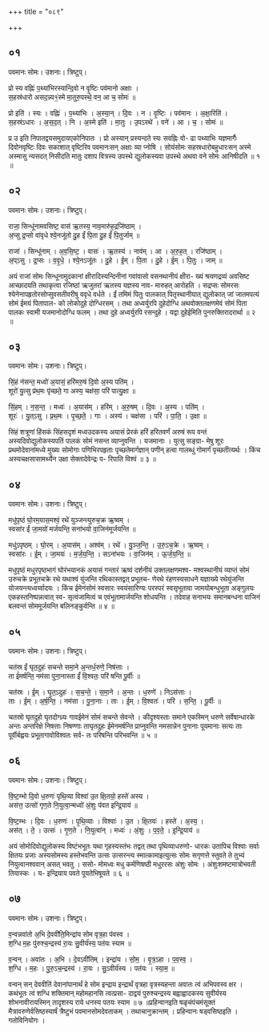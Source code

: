 +++
title = "०८९"

+++


## ०१
पवमानः सोमः। उशनाः। त्रिष्टुप्।

प्रो स्य वह्निः॑ प॒थ्या॑भिरस्यान्दि॒वो न वृ॒ष्टिः पव॑मानो अक्षाः ।  
स॒हस्र॑धारो असद॒न्न्य१॒॑स्मे मा॒तुरु॒पस्थे॒ वन॒ आ च॒ सोमः॑ ॥

प्रो इति॑ । स्यः । वह्निः॑ । प॒थ्या॑भिः । अ॒स्या॒न् । दि॒वः । न । वृ॒ष्टिः । पव॑मानः । अ॒क्षा॒रिति॑ ।  
स॒हस्र॑ऽधारः । अ॒स॒द॒त् । नि । अ॒स्मे इति॑ । मा॒तुः । उ॒पऽस्थे॑ । वने॑ । आ । च॒ । सोमः॑ ॥

प्र उ इति निपातद्वयसमुदायएकोनिपातः । प्रो अस्यान् प्रस्यन्दते स्यः सवह्निः वो- ढा पथ्याभिः यज्ञमार्गैः दिवोनवृष्टिः दिवः सकाशात् वृष्टिरिव पवमानःसन् अक्षाः व्या प्नोषि । सोयंसोमः सहस्रधारोबहुधारःसन् अस्मे अस्मासु न्यसदत् निसीदति मातुः दशाप वित्रस्य उपस्थे द्युलोकस्यवा उपस्थे अथवा वने सोमः आनिषीदति ॥ १ ॥

## ०२
पवमानः सोमः। उशनाः। त्रिष्टुप्।

राजा॒ सिन्धू॑नामवसिष्ट॒ वास॑ ऋ॒तस्य॒ नाव॒मारु॑ह॒द्रजि॑ष्ठाम् ।  
अ॒प्सु द्र॒प्सो वा॑वृधे श्ये॒नजू॑तो दु॒ह ईं॑ पि॒ता दु॒ह ईं॑ पि॒तुर्जाम् ॥

राजा॑ । सिन्धू॑नाम् । अ॒व॒सि॒ष्ट॒ । वासः॑ । ऋ॒तस्य॑ । नाव॑म् । आ । अ॒रु॒ह॒त् । रजि॑ष्ठाम् ।  
अ॒प्ऽसु । द्र॒प्सः । व॒वृ॒धे॒ । श्ये॒नऽजू॑तः । दु॒हे । ई॒म् । पि॒ता । दु॒हे । ई॒म् । पि॒तुः । जाम् ॥

अयं राजां सोमः सिन्धूनामुदकानां क्षीरादिस्यन्दिनीनां गवांवासो वसनथानीयं क्षीरा- ख्यं श्रयणद्रव्यं अवसिष्ट आच्छादयति तथाकृत्वा रजिष्ठां ऋजुतरां ऋतस्य यज्ञस्य नाव- मारुहत् आरोहति । सद्रप्सः सोमरसः श्येनेनापहृतोरसोप्सुवसतीवरीषु ववृधे वर्धते । ईं तमिमं पितुः पालकात् पितृस्थानीयात् द्युलोकात् जां जातमपत्यं सोमं ईमयं पितापाल- को लोकोदुहे दोग्धिरसम् । तथा अध्वर्युरपि दुहेदोग्धि अथवोक्तलक्षणमेवं सोमं पिता पालकः स्वामी यजमानोदोग्धि फलम् । तथा दुहे अध्वर्युरपि रसन्दुहे । यद्वा दुहेईमिति पुनरुक्तिरादरार्था ॥ २ ॥

## ०३
पवमानः सोमः। उशनाः। त्रिष्टुप्।

सिं॒हं न॑सन्त॒ मध्वो॑ अ॒यासं॒ हरि॑मरु॒षं दि॒वो अ॒स्य पति॑म् ।  
शूरो॑ यु॒त्सु प्र॑थ॒मः पृ॑च्छते॒ गा अस्य॒ चक्ष॑सा॒ परि॑ पात्यु॒क्षा ॥

सिं॒हम् । न॒स॒न्त॒ । मध्वः॑ । अ॒यास॑म् । हरि॑म् । अ॒रु॒षम् । दि॒वः । अ॒स्य । पति॑म् ।  
शूरः॑ । यु॒त्ऽसु । प्र॒थ॒मः । पृ॒च्छ॒ते॒ । गाः । अस्य॑ । चक्ष॑सा । परि॑ । पा॒ति॒ । उ॒क्षा ॥

सिंहं शत्रूणां हिंसकं सिंहसदृशं मध्वउदकस्य अयासं प्रेरकं हरिं हरितवर्णं अरुषं रूप वन्तं अस्यदिवोद्युलोकस्यपतिं पालकं सोमं नसन्त व्याप्नुवन्ति । यजमानाः । युत्सु सङ्ग्रा- मेषु शूरः प्रथमोदेवानांमध्ये मुख्यः सोमोगाः पणिभिरपहृताः पृच्छतेमार्गज्ञान् पणीन् हत्वा गालब्धुं गोमार्गं पृच्छतीत्यर्थः । किंच अस्यचक्षसासामर्थ्येन उक्षा सेक्तादेवेन्द्रः प- रिपाति विश्वं ॥ ३ ॥

## ०४
पवमानः सोमः। उशनाः। त्रिष्टुप्।

मधु॑पृष्ठं घो॒रम॒यास॒मश्वं॒ रथे॑ युञ्जन्त्युरुच॒क्र ऋ॒ष्वम् ।  
स्वसा॑र ईं जा॒मयो॑ मर्जयन्ति॒ सना॑भयो वा॒जिन॑मूर्जयन्ति ॥

मधु॑ऽपृष्ठम् । घो॒रम् । अ॒यास॑म् । अश्व॑म् । रथे॑ । यु॒ञ्ज॒न्ति॒ । उ॒रु॒ऽच॒क्रे । ऋ॒ष्वम् ।  
स्वसा॑रः । ई॒म् । जा॒मयः॑ । म॒र्ज॒य॒न्ति॒ । सऽना॑भयः । वा॒जिन॑म् । ऊ॒र्ज॒य॒न्ति॒ ॥

मधुपृष्ठं मधुरपृष्ठभागं घोरंभयानकं अयासं गन्तारं ऋष्वं दर्शनीयं उक्तलक्षणमश्व- मश्वस्थानीयं व्याप्तं सोमं उरुचक्रे प्रभूतचक्रे रथे यथाश्वं युंजन्ति रथिकास्तद्वत् प्रभूतच- णेरथे रंहणस्यसाधने यज्ञाख्ये रथेयुंजन्ति योजयन्त्यध्वर्य्वादयः । किंच ईमेनंसोमं स्वसारः स्वयंसारिण्यः परस्परं स्वसृभूतावा जामयोबन्धुभूता अङ्गुलयः एकहस्तनिष्पन्नत्वात् स्व- सृत्वंजामित्वं च एवंभूतामार्जयन्ति शोधयन्ति । तदेवाह सनाभयः समानबन्धना वाजिनं बलवन्तं सोममूर्जयन्ति बलिनङ्कुर्वन्ति ॥ ४ ॥

## ०५
पवमानः सोमः। उशनाः। त्रिष्टुप्।

चत॑स्र ईं घृत॒दुहः॑ सचन्ते समा॒ने अ॒न्तर्ध॒रुणे॒ निष॑त्ताः ।  
ता ई॑मर्षन्ति॒ नम॑सा पुना॒नास्ता ईं॑ वि॒श्वतः॒ परि॑ षन्ति पू॒र्वीः ॥

चत॑स्रः । ई॒म् । घृ॒त॒ऽदुहः॑ । स॒च॒न्ते॒ । स॒मा॒ने । अ॒न्तः । ध॒रुणे॑ । निऽस॑त्ताः ।  
ताः । ई॒म् । अ॒र्ष॒न्ति॒ । नम॑सा । पु॒ना॒नाः । ताः । ई॒म् । वि॒श्वतः॑ । परि॑ । स॒न्ति॒ । पू॒र्वीः ॥

चतस्रो घृतदुहो घृतदोग्ध्र्यः गावईमेनं सोमं सचन्ते सेवन्ते । कीदृश्यस्ताः समाने एकस्मिन् धरुणे सर्वेषान्धारके अन्तः अन्तरिक्षे निषत्ताः निषण्णाः ताघृतदुहः ईमेनमर्षन्ति प्राप्नुवन्ति नमसान्नेन पुनानाः पूयमानाः सत्यः ताः पूर्वीर्बह्वयः प्रभूतागावोविश्वतः सर्व- तः परिषन्ति परिभवन्ति ॥ ५ ॥

## ०६
पवमानः सोमः। उशनाः। त्रिष्टुप्।

वि॒ष्ट॒म्भो दि॒वो ध॒रुणः॑ पृथि॒व्या विश्वा॑ उ॒त क्षि॒तयो॒ हस्ते॑ अस्य ।  
अस॑त्त॒ उत्सो॑ गृण॒ते नि॒युत्वा॒न्मध्वो॑ अं॒शुः प॑वत इन्द्रि॒याय॑ ॥

वि॒ष्ट॒म्भः । दि॒वः । ध॒रुणः॑ । पृ॒थि॒व्याः । विश्वाः॑ । उ॒त । क्षि॒तयः॑ । हस्ते॑ । अ॒स्य॒ ।  
अस॑त् । ते॒ । उत्सः॑ । गृ॒ण॒ते । नि॒युत्वा॑न् । मध्वः॑ । अं॒शुः । प॒व॒ते॒ । इ॒न्द्रि॒याय॑ ॥

अयं सोमोदिवोद्युलोकस्य विष्टंभभूतः यथा गृहस्यस्तंभः तद्वत् तथा पृथिव्याधरुणो- धारकः उतापिच विश्वाः सर्वाः क्षितयः प्रजाः अस्यसोमस्य हस्तेभवन्ति उत्सः उत्सरन्त्य स्मात्कामाइत्युत्सः सोमः सगृणत्ते स्तुवते ते तुभ्यं नियुत्वानश्ववान् असत् भवतु । ससो- मोमध्वः मधु कर्मणिषष्ठी मधुररसः अंशुः सोमः । अंशुःशमष्टमात्रोभवती तियास्कः । य- इन्द्रियाय पवते पूयतेभिषूयते ॥ ६ ॥

## ०७
पवमानः सोमः। उशनाः। त्रिष्टुप्।

व॒न्वन्नवा॑तो अ॒भि दे॒ववी॑ति॒मिन्द्रा॑य सोम वृत्र॒हा प॑वस्व ।  
श॒ग्धि म॒हः पु॑रुश्च॒न्द्रस्य॑ रा॒यः सु॒वीर्य॑स्य॒ पत॑यः स्याम ॥

व॒न्वन् । अवा॑तः । अ॒भि । दे॒वऽवी॑तिम् । इन्द्रा॑य । सो॒म॒ । वृ॒त्र॒ऽहा । प॒व॒स्व॒ ।  
श॒ग्धि । म॒हः । पु॒रु॒ऽच॒न्द्रस्य॑ । रा॒यः । सु॒ऽवीर्य॑स्य । पत॑यः । स्या॒म॒ ॥

वन्वन् सन् देववीतिं देवानांपानार्थं हे सोम इन्द्राय इन्द्रार्थं वृत्रहा वृत्रस्यहन्ता अवातः त्वं अभिपवस्व क्षर । कथंभूतः त्वं शग्धि शक्तिमान् महोमहानसि त्वत्प्रसा- दाद्वयं पुरुश्चन्द्रस्य बह्वाह्वादकस्य सुवीर्यस्य शोभनावीरायस्मिन् तादृशस्य राये धनस्य पतयः स्याम ॥ ७ ॥प्रहिन्वानइति षळृचंपंचमंसूक्तं मैत्रावरुणेर्वसिष्ठस्यार्षं त्रैष्टुभं पवमानसोमदेवताकम् । तथाचानुक्रान्तम् । प्रहिन्वानः षड्वसिष्ठइति । गतोविनियोगः ।
